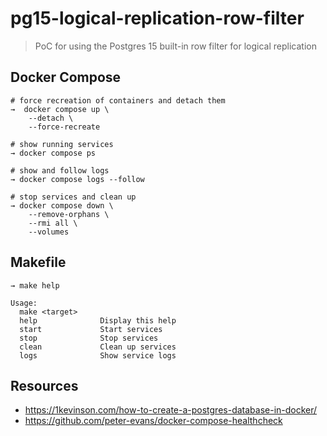 # pg15-logical-replication-row-filter

> PoC for using the Postgres 15 built-in row filter for logical replication

## Docker Compose

```shell
# force recreation of containers and detach them
→  docker compose up \
    --detach \
    --force-recreate

# show running services
→ docker compose ps

# show and follow logs
→ docker compose logs --follow

# stop services and clean up
→ docker compose down \
    --remove-orphans \
    --rmi all \
    --volumes
```

## Makefile

```shell
→ make help

Usage:
  make <target>
  help              Display this help
  start             Start services
  stop              Stop services
  clean             Clean up services
  logs              Show service logs
```

## Resources

- <https://1kevinson.com/how-to-create-a-postgres-database-in-docker/>
- <https://github.com/peter-evans/docker-compose-healthcheck>
